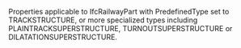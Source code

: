 Properties applicable to IfcRailwayPart with PredefinedType set to TRACKSTRUCTURE, or more specialized types including PLAINTRACKSUPERSTRUCTURE, TURNOUTSUPERSTRUCTURE or DILATATIONSUPERSTRUCTURE.
